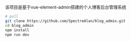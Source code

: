 该项目是基于vue-element-admin搭建的个人博客后台管理系统
```sh
# pull
git clone https://github.com/SpectreAlan/blog_admin.git
cd blog_admin
npm install
npm run dev
```
